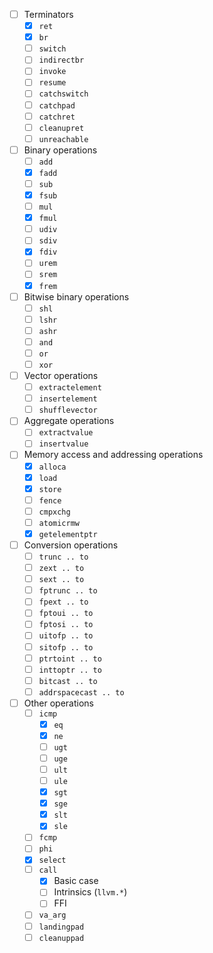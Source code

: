 * [ ] Terminators
  * [X] `ret`
  * [X] `br`
  * [ ] `switch`
  * [ ] `indirectbr`
  * [ ] `invoke`
  * [ ] `resume`
  * [ ] `catchswitch`
  * [ ] `catchpad`
  * [ ] `catchret`
  * [ ] `cleanupret`
  * [ ] `unreachable`
* [ ] Binary operations
  * [ ] `add`
  * [X] `fadd`
  * [ ] `sub`
  * [X] `fsub`
  * [ ] `mul`
  * [X] `fmul`
  * [ ] `udiv`
  * [ ] `sdiv`
  * [X] `fdiv`
  * [ ] `urem`
  * [ ] `srem`
  * [X] `frem`
* [ ] Bitwise binary operations
  * [ ] `shl`
  * [ ] `lshr`
  * [ ] `ashr`
  * [ ] `and`
  * [ ] `or`
  * [ ] `xor`
* [ ] Vector operations
  * [ ] `extractelement`
  * [ ] `insertelement`
  * [ ] `shufflevector`
* [ ] Aggregate operations
  * [ ] `extractvalue`
  * [ ] `insertvalue`
* [ ] Memory access and addressing operations
  * [X] `alloca`
  * [X] `load`
  * [X] `store`
  * [ ] `fence`
  * [ ] `cmpxchg`
  * [ ] `atomicrmw`
  * [X] `getelementptr`
* [ ] Conversion operations
  * [ ] `trunc .. to`
  * [ ] `zext .. to`
  * [ ] `sext .. to`
  * [ ] `fptrunc .. to`
  * [ ] `fpext .. to`
  * [ ] `fptoui .. to`
  * [ ] `fptosi .. to`
  * [ ] `uitofp .. to`
  * [ ] `sitofp .. to`
  * [ ] `ptrtoint .. to`
  * [ ] `inttoptr .. to`
  * [ ] `bitcast .. to`
  * [ ] `addrspacecast .. to`
* [ ] Other operations
  * [ ] `icmp`
    * [X] `eq`
    * [X] `ne`
    * [ ] `ugt`
    * [ ] `uge`
    * [ ] `ult`
    * [ ] `ule`
    * [X] `sgt`
    * [X] `sge`
    * [X] `slt`
    * [X] `sle`
  * [ ] `fcmp`
  * [ ] `phi`
  * [X] `select`
  * [ ] `call`
    * [X] Basic case
    * [ ] Intrinsics (`llvm.*`)
    * [ ] FFI
  * [ ] `va_arg`
  * [ ] `landingpad`
  * [ ] `cleanuppad`
